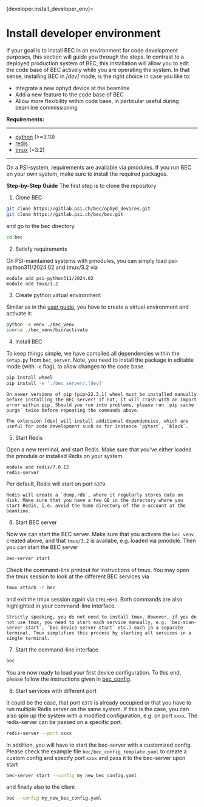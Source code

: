 (developer.install_developer_env)=
# Install developer environment

If your goal is to install BEC in an environment for code development purposes, this section will guide you through the steps.
In contrast to a deployed production system of BEC, this installation will allow you to edit the code base of BEC actively while you are operating the system.
In that sense, installing BEC in _[dev]_ mode, is the right choice in case you like to:

- Integrate a new ophyd device at the beamline
- Add a new feature to the code base of BEC
- Allow more flexibility within code base, in particular useful during beamline commissioning

**Requirements:**

---
- [python](https://www.python.org) (>=3.10)
- [redis](https://redis.io)
- [tmux](https://github.com/tmux/tmux/wiki) (=3.2)
---


On a PSI-system, requirements are available via pmodules. If you run BEC on your own system, make sure to install the required packages.

**Step-by-Step Guide**
The first step is to clone the repository

1. Clone BEC

```bash
git clone https://gitlab.psi.ch/bec/ophyd_devices.git
git clone https://gitlab.psi.ch/bec/bec.git
```
and go to the bec directory.

```bash
cd bec
```

2. Satisfy requirements

On PSI-maintained systems with pmodules, you can simply load psi-python311/2024.02 and tmux/3.2 via

```{code-block} bash
module add psi-python311/2024.02
module add tmux/3.2
```

3. Create python virtual environment

Similar as in the [user guide](#user.installation), you have to create a virtual environment and activate it:

```bash
python -m venv ./bec_venv
source ./bec_venv/bin/activate
```

4. Install BEC

To keep things simple, we have compiled all dependencies within the `setup.py` from `bec_server`.
Note, you need to install the package in editable mode (with `-e` flag), to allow changes to the code base.

```bash
pip install wheel
pip install -e './bec_server/.[dev]'
```
```{warning}
On newer versions of pip (pip>22.3.1) wheel must be installed manually before installing the BEC server! If not, it will crash with an import error within pip. Should you run into problems, please run `pip cache purge` twice before repeating the commands above.
```
```{note}
The extension [dev] will install additional dependencies, which are useful for code development such as for instance `pytest`, `black`.
```
5. Start Redis

Open a new terminal, and start Redis.
Make sure that you've either loaded the pmodule or installed Redis on your system.
```
module add redis/7.0.12
redis-server
```

Per default, Redis will start on port `6379`.

```{tip}
Redis will create a `dump.rdb`, where it regularly stores data on disk. Make sure that you have a few GB in the directory where you start Redis, i.e. avoid the home directory of the e-account at the beamline.
```

6. Start BEC server

Now we can start the BEC server.
Make sure that you activate the `bec_venv` created above, and that `tmux/3.2` is availabe, e.g. loaded via pmodule.
Then you can start the BEC server
```bash
bec-server start
```
Check the command-line printout for instructions of tmux.
You may open the tmux session to look at the different BEC services via

```bash
tmux attach -t bec
```
and exit the tmux session again via `CTRL+B+D`.
Both commands are also highlighted in your command-line interface.

```{note}
Strictly speaking, you do not need to install tmux. However, if you do not use tmux, you need to start each service manually, e.g. `bec-scan-server start`, `bec-device-server start` etc.) each in a separate terminal. Tmux simplifies this process by starting all services in a single terminal.
```

7. Start the command-line interface

```bash
bec
```

You are now ready to load your first device configuration.
To this end, please follow the instructions given in [bec_config](#developer.bec_config).

8. Start services with different port

It could be the case, that port `6379` is already occupied or that you have to run multiple Redis server on the same system.
If this is the case, you can also spin up the system with a modified configuration, e.g. on port `xxxx`.
The redis-server can be passed on a specific port.

```bash
redis-server --port xxxx
```
In addition, you will have to start the bec-server with a customized config.
Please check the example file ``bec/bec_config_template.yaml`` to create a custom config and specify port `xxxx` and pass it to the bec-server upon start

``` bash
bec-server start --config my_new_bec_config.yaml
```
and finally also to the client

```bash
bec --config my_new_bec_config.yaml
```

